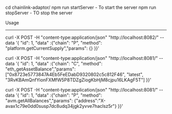 cd chainlink-adaptor/
npm run startServer -  To start the server
npm run stopServer - TO stop the server

Usage
*****

curl -X POST -H "content-type:application/json" "http://localhost:8082/" --data '{ "id": 1, "data" :{"chain": "P", "method": "platform.getCurrentSupply","params": {} }}'

curl -X POST -H "content-type:application/json" "http://localhost:8081/" --data '{ "id": 1, "data" :{"chain": "C", "method": "eth_getAssetBalance","params": ["0x8723e5773847A4Eb5FeEDabD9320802c5c812F46", "latest", "3RvKBAmQnfYionFXMfW5P8TDZgZiogKbHjM8cjpu16LKAgF5T"] }}'

curl -X POST -H "content-type:application/json" "http://localhost:8081/" --data '{ "id": 1, "data" :{"chain": "P", "method": "avm.getAllBalances","params": {"address":"X-avax1c79e0dd0susp7dc8udq34jgk2yvve7haclsz5r"} }}'

